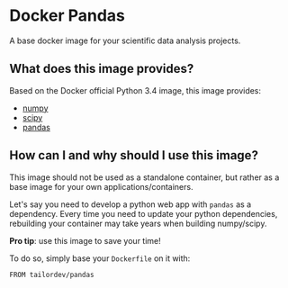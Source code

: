 # Docker Pandas

A base docker image for your scientific data analysis projects.

## What does this image provides?

Based on the Docker official Python 3.4 image, this image provides:

* [numpy](http://www.numpy.org/)
* [scipy](http://www.scipy.org/)
* [pandas](http://pandas.pydata.org/)

## How can I and why should I use this image?

This image should not be used as a standalone container, but rather as a base image for your own applications/containers.

Let's say you need to develop a python web app with `pandas` as a dependency. Every time you need to update your python dependencies, rebuilding your container may take years when building numpy/scipy.

**Pro tip**: use this image to save your time!

To do so, simply base your `Dockerfile` on it with:

    FROM tailordev/pandas
